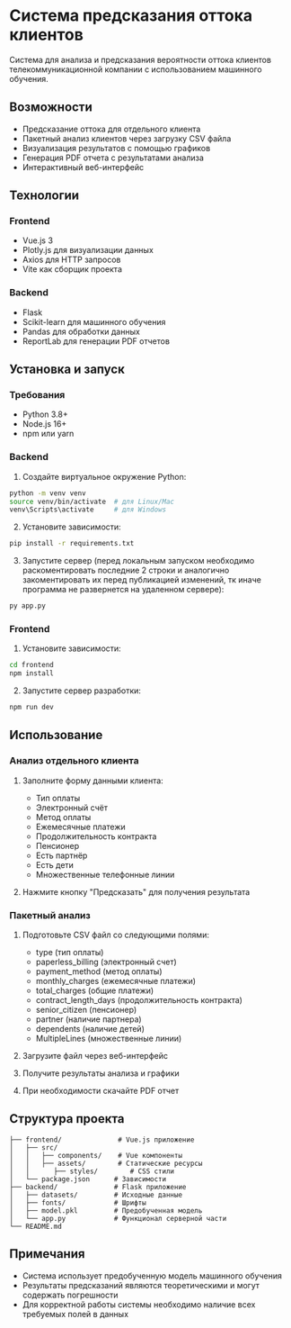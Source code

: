 # Система предсказания оттока клиентов

Система для анализа и предсказания вероятности оттока клиентов телекоммуникационной компании с использованием машинного обучения.

## Возможности

- Предсказание оттока для отдельного клиента
- Пакетный анализ клиентов через загрузку CSV файла
- Визуализация результатов с помощью графиков
- Генерация PDF отчета с результатами анализа
- Интерактивный веб-интерфейс

## Технологии

### Frontend
- Vue.js 3
- Plotly.js для визуализации данных
- Axios для HTTP запросов
- Vite как сборщик проекта

### Backend
- Flask
- Scikit-learn для машинного обучения
- Pandas для обработки данных
- ReportLab для генерации PDF отчетов

## Установка и запуск

### Требования
- Python 3.8+
- Node.js 16+
- npm или yarn

### Backend

1. Создайте виртуальное окружение Python:
```bash
python -m venv venv
source venv/bin/activate  # для Linux/Mac
venv\Scripts\activate     # для Windows
```

2. Установите зависимости:
```bash
pip install -r requirements.txt
```

3. Запустите сервер (перед локальным запуском необходимо раскоментировать последние 2 строки и аналогично закоментировать их перед публикацией изменений, тк иначе программа не развернется на удаленном сервере):
```bash
py app.py
```

### Frontend

1. Установите зависимости:
```bash
cd frontend
npm install
```

2. Запустите сервер разработки:
```bash
npm run dev
```

## Использование

### Анализ отдельного клиента

1. Заполните форму данными клиента:
   - Тип оплаты
   - Электронный счёт
   - Метод оплаты
   - Ежемесячные платежи
   - Продолжительность контракта
   - Пенсионер
   - Есть партнёр
   - Есть дети
   - Множественные телефонные линии

2. Нажмите кнопку "Предсказать" для получения результата

### Пакетный анализ

1. Подготовьте CSV файл со следующими полями:
   - type (тип оплаты)
   - paperless_billing (электронный счет)
   - payment_method (метод оплаты)
   - monthly_charges (ежемесячные платежи)
   - total_charges (общие платежи)
   - contract_length_days (продолжительность контракта)
   - senior_citizen (пенсионер)
   - partner (наличие партнера)
   - dependents (наличие детей)
   - MultipleLines (множественные линии)

2. Загрузите файл через веб-интерфейс
3. Получите результаты анализа и графики
4. При необходимости скачайте PDF отчет

## Структура проекта

```
├── frontend/              # Vue.js приложение
│   ├── src/
│   │   ├── components/    # Vue компоненты
│   │   ├── assets/        # Статические ресурсы
│   │      ├── styles/        # CSS стили
│   └── package.json      # Зависимости
├── backend/              # Flask приложение
│   ├── datasets/         # Исходные данные
│   ├── fonts/            # Шрифты
│   ├── model.pkl         # Предобученная модель
│   └── app.py            # Функционал серверной части 
└── README.md
```

## Примечания

- Система использует предобученную модель машинного обучения
- Результаты предсказаний являются теоретическими и могут содержать погрешности
- Для корректной работы системы необходимо наличие всех требуемых полей в данных
